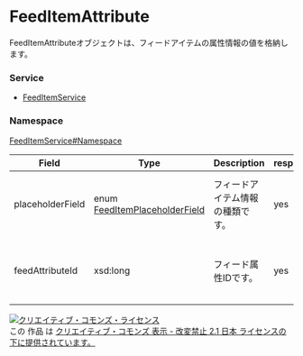 

# FeedItemAttribute

FeedItemAttributeオブジェクトは、フィードアイテムの属性情報の値を格納します。

### Service

+ [FeedItemService](../../services/FeedItemService.md)

### Namespace

[FeedItemService#Namespace](../../services/FeedItemService.md#namespace)

| Field | Type | Description | response | get | add | set | remove |
| ----- | ---- | ----------- | -------- | --------- | --------- | --------- | --------- |
| placeholderField | enum [FeedItemPlaceholderField](./FeedItemPlaceholderField.md) | フィードアイテム情報の種類です。 | yes | - | Requirement<br/>※アドカスタマイザーの場合、Ignore | Requirement<br/>※アドカスタマイザーの場合、Ignore | Ignore | |
| feedAttributeId | xsd:long | フィード属性IDです。 | yes | - | Ignore<br/>※アドカスタマイザーの場合、Requirement | Ignore<br/>※アドカスタマイザーの場合、Requirement | - | |

<a rel="license" href="http://creativecommons.org/licenses/by-nd/2.1/jp/"><img alt="クリエイティブ・コモンズ・ライセンス" style="border-width:0" src="https://i.creativecommons.org/l/by-nd/2.1/jp/88x31.png" /></a><br />この 作品 は <a rel="license" href="http://creativecommons.org/licenses/by-nd/2.1/jp/">クリエイティブ・コモンズ 表示 - 改変禁止 2.1 日本 ライセンスの下に提供されています。</a>
